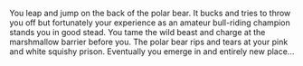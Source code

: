 You leap and jump on the back of the polar bear. It bucks and tries to throw
you off but fortunately your experience as an amateur bull-riding champion
stands you in good stead. You tame the wild beast and charge at the 
marshmallow barrier before you. The polar bear rips and tears at your pink
and white squishy prison. Eventually you emerge in and entirely new place...
